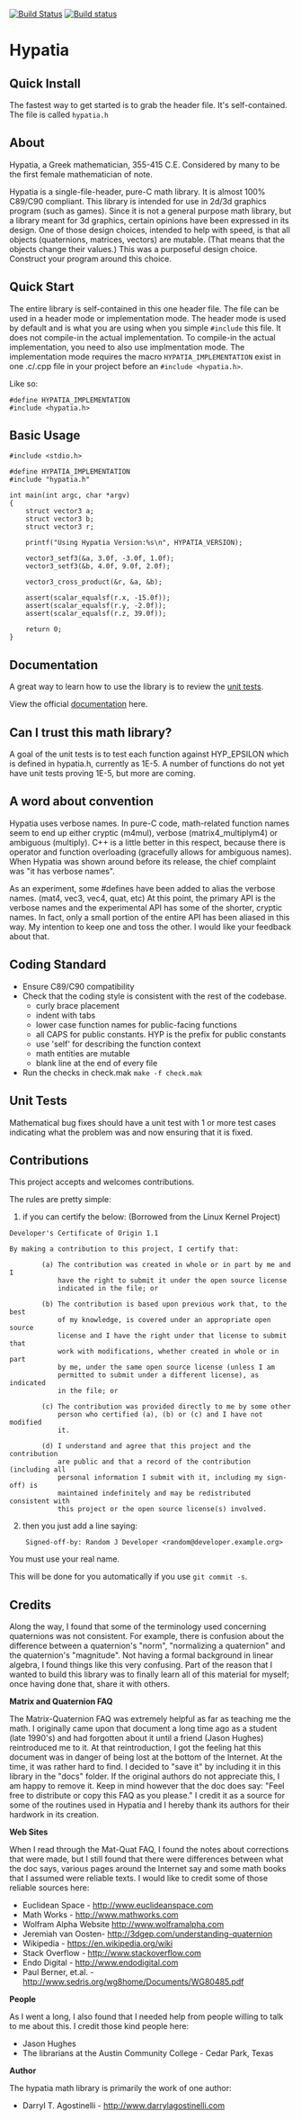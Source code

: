 [![Build Status](https://travis-ci.com/dagostinelli/hypatia.svg?branch=master)](https://travis-ci.com/dagostinelli/hypatia)  [![Build status](https://ci.appveyor.com/api/projects/status/f86hqjfhmsq70a11/branch/master?svg=true)](https://ci.appveyor.com/project/dagostinelli/hypatia/branch/master)



Hypatia
=======

Quick Install
----------
The fastest way to get started is to grab the header file. It's self-contained.  The file is called `hypatia.h`

About
-----
Hypatia, a Greek mathematician, 355-415 C.E. Considered by many to be the first female mathematician of note.

Hypatia is a single-file-header, pure-C math library.  It is almost 100% C89/C90 compliant.  This library is intended for use in 2d/3d graphics program (such as games).  Since it is not a general purpose math library, but a library meant for 3d graphics, certain opinions have been expressed in its design.  One of those design choices, intended to help with speed, is that all objects (quaternions, matrices, vectors) are mutable.  (That means that the objects change their values.)  This was a purposeful design choice. Construct your program around this choice.

Quick Start
----------
The entire library is self-contained in this one header file.  The file can be used in a header mode or implementation mode.  The header mode is used by default and is what you are using when you simple `#include` this file.  It does not compile-in the actual implementation.  To compile-in the actual implementation, you need to also use implmentation mode.  The implementation mode requires the macro `HYPATIA_IMPLEMENTATION` exist in one .c/.cpp file in your project before an `#include <hypatia.h>`. 

Like so:

```
#define HYPATIA_IMPLEMENTATION
#include <hypatia.h>
```

Basic Usage
-----------
```
#include <stdio.h>

#define HYPATIA_IMPLEMENTATION
#include "hypatia.h"

int main(int argc, char *argv)
{
	struct vector3 a;
	struct vector3 b;
	struct vector3 r;

	printf("Using Hypatia Version:%s\n", HYPATIA_VERSION);

	vector3_setf3(&a, 3.0f, -3.0f, 1.0f);
	vector3_setf3(&b, 4.0f, 9.0f, 2.0f);

	vector3_cross_product(&r, &a, &b);

	assert(scalar_equalsf(r.x, -15.0f));
	assert(scalar_equalsf(r.y, -2.0f));
	assert(scalar_equalsf(r.z, 39.0f));

	return 0;
}

```

Documentation
-------------
A great way to learn how to use the library is to review the
[unit tests](https://github.com/dagostinelli/hypatia/tree/master/test "Unit Tests").

View the official [documentation](http://dagostinelli.github.io/hypatia/) here.

Can I trust this math library?
------------------------------
A goal of the unit tests is to test each function against HYP_EPSILON which is defined in hypatia.h, currently as 1E-5.  A number of functions do not yet have unit tests proving 1E-5, but more are coming.

A word about convention
-----------------------

Hypatia uses verbose names. In pure-C code, math-related function names seem to end up either cryptic (m4mul), verbose (matrix4_multiplym4) or ambiguous (multiply).  C++ is a little better in this respect, because there is operator and function overloading (gracefully allows for ambiguous names).  When Hypatia was shown around before its release, the chief complaint was "it has verbose names".  

As an experiment, some \#defines have been added to alias the verbose names. (mat4, vec3, vec4, quat, etc)  At this point, the primary API is the verbose names and the experimental API has some of the shorter, cryptic names. In fact, only a small portion of the entire API has been aliased in this way.  My intention to keep one and toss the other. I would like your feedback about that.

Coding Standard
---------------

* Ensure C89/C90 compatibility
* Check that the coding style is consistent with the rest of the codebase.
	- curly brace placement
	- indent with tabs
	- lower case function names for public-facing functions
	- all CAPS for public constants.  HYP is the prefix for public constants
	- use 'self' for describing the function context
	- math entities are mutable
	- blank line at the end of every file
* Run the checks in check.mak `make -f check.mak`

Unit Tests
--------------------------------
Mathematical bug fixes should have a unit test with 1 or more test cases indicating
what the problem was and now ensuring that it is fixed.


Contributions
-------------

This project accepts and welcomes contributions.

The rules are pretty simple:

1) if you can certify the below:
(Borrowed from the Linux Kernel Project)

```
Developer's Certificate of Origin 1.1

By making a contribution to this project, I certify that:

        (a) The contribution was created in whole or in part by me and I
            have the right to submit it under the open source license
            indicated in the file; or

        (b) The contribution is based upon previous work that, to the best
            of my knowledge, is covered under an appropriate open source
            license and I have the right under that license to submit that
            work with modifications, whether created in whole or in part
            by me, under the same open source license (unless I am
            permitted to submit under a different license), as indicated
            in the file; or

        (c) The contribution was provided directly to me by some other
            person who certified (a), (b) or (c) and I have not modified
            it.

        (d) I understand and agree that this project and the contribution
            are public and that a record of the contribution (including all
            personal information I submit with it, including my sign-off) is
            maintained indefinitely and may be redistributed consistent with
            this project or the open source license(s) involved.
```

2) then you just add a line saying:

```
	Signed-off-by: Random J Developer <random@developer.example.org>
```

You must use your real name. 

This will be done for you automatically if you use `git commit -s`.


Credits
-------

Along the way, I found that some of the terminology used concerning quaternions was not consistent.  For example, there is confusion about the difference between a quaternion's "norm", "normalizing a quaternion" and the quaternion's "magnitude".  Not having a formal background in linear algebra, I found things like this very confusing. Part of the reason that I wanted to build this library was to finally learn all of this material for myself; once having done that, share it with others.

**Matrix and Quaternion FAQ**

The Matrix-Quaternion FAQ was extremely helpful as far as teaching me the math. I originally came upon that document a long time ago as a student (late 1990's) and had forgotten about it until a friend (Jason Hughes) reintroduced me to it.  At that reintroduction, I got the feeling  hat this document was in danger of being lost at the bottom of the Internet.  At the time, it was rather hard to find.  I decided to "save it" by including it in this library in the "docs" folder.  If the original authors do not appreciate this, I am happy to remove it.  Keep in mind however that the doc does say: "Feel free to distribute or copy this FAQ as you please." I credit it as a source for some of the routines used in Hypatia and I hereby thank its authors for their hardwork in its creation.

**Web Sites**

When I read through the Mat-Quat FAQ, I found the notes about corrections that were made, but I still found that there were differences between what the doc says, various pages around the Internet say and some math books that I assumed were reliable texts.  I would like to credit some of those reliable sources here:

- Euclidean Space - http://www.euclideanspace.com
- Math Works - http://www.mathworks.com
- Wolfram Alpha Website http://www.wolframalpha.com
- Jeremiah van Oosten- http://3dgep.com/understanding-quaternion
- Wikipedia - https://en.wikipedia.org/wiki
- Stack Overflow - http://www.stackoverflow.com
- Endo Digital - http://www.endodigital.com
- Paul Berner, et.al. - http://www.sedris.org/wg8home/Documents/WG80485.pdf

**People**

As I went a long, I also found that I needed help from people willing to talk to me about this. I credit those kind people here:

 - Jason Hughes
 - The librarians at the Austin Community College - Cedar Park, Texas

**Author**

The hypatia math library is primarily the work of one author:

 - Darryl T. Agostinelli - <http://www.darrylagostinelli.com>
